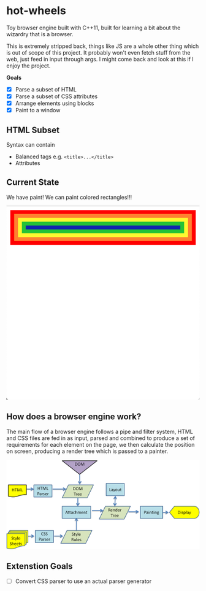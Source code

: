 # hot-wheels

Toy browser engine built with C++11, built for learning a bit about the wizardry that is a browser.

This is extremely stripped back, things like JS are a whole other thing which is out of scope of this project. It probably won't even fetch stuff from the web, just feed in input through args. I might come back and look at this if I enjoy the project.  

**Goals** 

- [x] Parse a subset of HTML
- [x] Parse a subset of CSS attributes
- [x] Arrange elements using blocks
- [x] Paint to a window

## HTML Subset

Syntax can contain 

- Balanced tags e.g. `<title>...</title>`
- Attributes

## Current State

We have paint! We can paint colored rectangles!!!

<img src="docs/rainbowdiv.png" alt="Rainbow colored divs">

## How does a browser engine work? 

The main flow of a browser engine follows a pipe and filter system, HTML and CSS files are fed in as input, parsed and combined to produce a set of requirements for each element on the page, we then calculate the position on screen, producing a render tree which is passed to a painter. 

![Diagram of Pipe and Filter System](docs/webkitflow.png)


## Extenstion Goals

- [ ] Convert CSS parser to use an actual parser generator